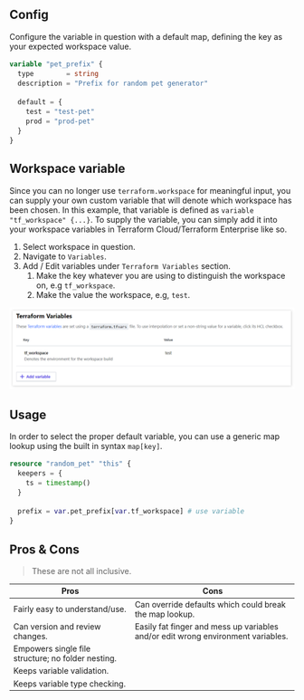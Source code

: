 ## Config

Configure the variable in question with a default map, defining the key as your expected workspace value.

```tf
variable "pet_prefix" {
  type        = string
  description = "Prefix for random pet generator"

  default = {
    test = "test-pet"
    prod = "prod-pet"
  }
}
```

## Workspace variable

Since you can no longer use `terraform.workspace` for meaningful input, you can supply your own custom variable that will denote which workspace has been chosen. In this example, that variable is defined as `variable "tf_workspace" {...}`. To supply the variable, you can simply add it into your workspace variables in Terraform Cloud/Terraform Enterprise like so.

1. Select workspace in question.
2. Navigate to `Variables`.
3. Add / Edit variables under `Terraform Variables` section.
    1. Make the key whatever you are using to distinguish the workspace on, e.g `tf_workspace`.
    2. Make the value the workspace, e.g, `test`.
    
![tf_workspace](./docs/tf_workspace.png)

## Usage

In order to select the proper default variable, you can use a generic map lookup using the built in syntax `map[key]`.

```tf
resource "random_pet" "this" {
  keepers = {
    ts = timestamp()
  }
  
  prefix = var.pet_prefix[var.tf_workspace] # use variable
}
```

## Pros & Cons

> These are not all inclusive.

| Pros | Cons |
| ---- | ---- |
| Fairly easy to understand/use. | Can override defaults which could break the map lookup. |
| Can version and review changes. | Easily fat finger and mess up variables and/or edit wrong environment variables. |
| Empowers single file structure; no folder nesting. | |
| Keeps variable validation. | |
| Keeps variable type checking. | |
